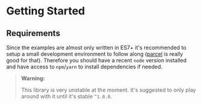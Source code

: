 # Getting Started

## Requirements

Since the examples are almost only written in ES7+ it's recommended to setup a small development environment to follow along ([parcel][parcel] is really good for that). Therefore you should have a recent `node` version installed and have access to `npm`/`yarn` to install dependencies if needed.

> **Warning:**
>
> This library is very unstable at the moment. It's suggested to only play around with it until it's stable `^1.0.0`.

[parcel]: https://parceljs.org/
